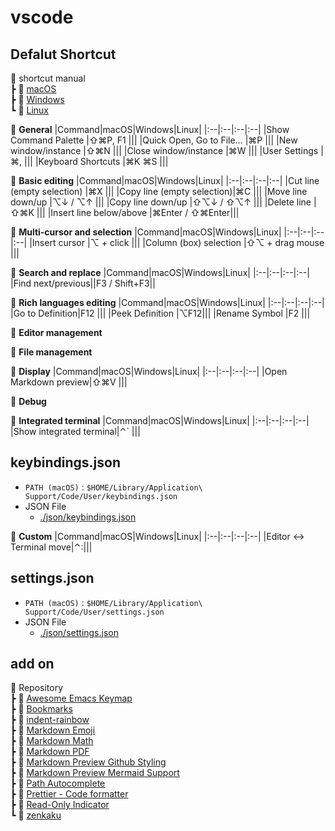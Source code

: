 # vscode

## Defalut Shortcut
:file_folder: shortcut manual<br>
┣ :small_orange_diamond: [macOS](https://code.visualstudio.com/shortcuts/keyboard-shortcuts-macos.pdf)<br>
┣ :small_orange_diamond: [Windows](https://code.visualstudio.com/shortcuts/keyboard-shortcuts-windows.pdf)<br>
┗ :small_orange_diamond: [Linux](https://code.visualstudio.com/shortcuts/keyboard-shortcuts-linux.pdf)<br>

:large_orange_diamond: **General**
|Command|macOS|Windows|Linux|
|:--|:--|:--|:--|
|Show Command Palette    |⇧⌘P, F1 |||
|Quick Open, Go to File… |⌘P      |||
|New window/instance     |⇧⌘N     |||
|Close window/instance   |⌘W      |||
|User Settings           |⌘,      |||
|Keyboard Shortcuts      |⌘K ⌘S   |||

:large_orange_diamond: **Basic editing**
|Command|macOS|Windows|Linux|
|:--|:--|:--|:--|
|Cut line (empty selection) |⌘X              |||
|Copy line (empty selection)|⌘C              |||
|Move line down/up          |⌥↓ / ⌥↑         |||
|Copy line down/up          |⇧⌥↓ / ⇧⌥↑       |||
|Delete line                |⇧⌘K             |||
|Insert line below/above    |⌘Enter / ⇧⌘Enter|||

:large_orange_diamond: **Multi-cursor and selection**
|Command|macOS|Windows|Linux|
|:--|:--|:--|:--|
|Insert cursor              |⌥ + click             |||
|Column (box) selection     |⇧⌥ + drag mouse       |||

:large_orange_diamond: **Search and replace**
|Command|macOS|Windows|Linux|
|:--|:--|:--|:--|
|Find next/previous||F3 / Shift+F3||

:large_orange_diamond: **Rich languages editing**
|Command|macOS|Windows|Linux|
|:--|:--|:--|:--|
|Go to Definition|F12 |||
|Peek Definition |⌥F12|||
|Rename Symbol   |F2  |||

:large_orange_diamond: **Editor management**

:large_orange_diamond: **File management**

:large_orange_diamond: **Display**
|Command|macOS|Windows|Linux|
|:--|:--|:--|:--|
|Open Markdown preview|⇧⌘V  |||

:large_orange_diamond: **Debug**

:large_orange_diamond: **Integrated terminal**
|Command|macOS|Windows|Linux|
|:--|:--|:--|:--|
|Show integrated terminal|⌃` |||

## keybindings.json
- `PATH (macOS)` : `$HOME/Library/Application\ Support/Code/User/keybindings.json`
- JSON File
    - [./json/keybindings.json](./json/keybindings.json)

:large_orange_diamond: **Custom**
|Command|macOS|Windows|Linux|
|:--|:--|:--|:--|
|Editor :left_right_arrow: Terminal move|⌃:|||

## settings.json
- `PATH (macOS)` : `$HOME/Library/Application\ Support/Code/User/settings.json`
- JSON File
    - [./json/settings.json](./json/settings.json)

## add on
:file_folder: Repository<br>
┣ :small_orange_diamond: [Awesome Emacs Keymap](https://marketplace.visualstudio.com/items?itemName=tuttieee.emacs-mcx)<br>
┣ :small_orange_diamond: [Bookmarks](https://marketplace.visualstudio.com/items?itemName=alefragnani.Bookmarks)<br>
┣ :small_orange_diamond: [indent-rainbow](https://marketplace.visualstudio.com/items?itemName=oderwat.indent-rainbow)<br>
┣ :small_orange_diamond: [Markdown Emoji](https://marketplace.visualstudio.com/items?itemName=bierner.markdown-emoji)<br>
┣ :small_orange_diamond: [Markdown Math](https://marketplace.visualstudio.com/items?itemName=koehlma.markdown-math)<br>
┣ :small_orange_diamond: [Markdown PDF](https://marketplace.visualstudio.com/items?itemName=yzane.markdown-pdf)<br>
┣ :small_orange_diamond: [Markdown Preview Github Styling](https://marketplace.visualstudio.com/items?itemName=bierner.markdown-preview-github-styles)<br>
┣ :small_orange_diamond: [Markdown Preview Mermaid Support](https://marketplace.visualstudio.com/items?itemName=bierner.markdown-mermaid)<br>
┣ :small_orange_diamond: [Path Autocomplete](https://marketplace.visualstudio.com/items?itemName=ionutvmi.path-autocomplete)<br>
┣ :small_orange_diamond: [Prettier - Code formatter](https://marketplace.visualstudio.com/items?itemName=esbenp.prettier-vscode)<br>
┣ :small_orange_diamond: [Read-Only Indicator](https://marketplace.visualstudio.com/items?itemName=alefragnani.read-only-indicator)<br>
┗ :small_orange_diamond: [zenkaku](https://marketplace.visualstudio.com/items?itemName=mosapride.zenkaku)<br>